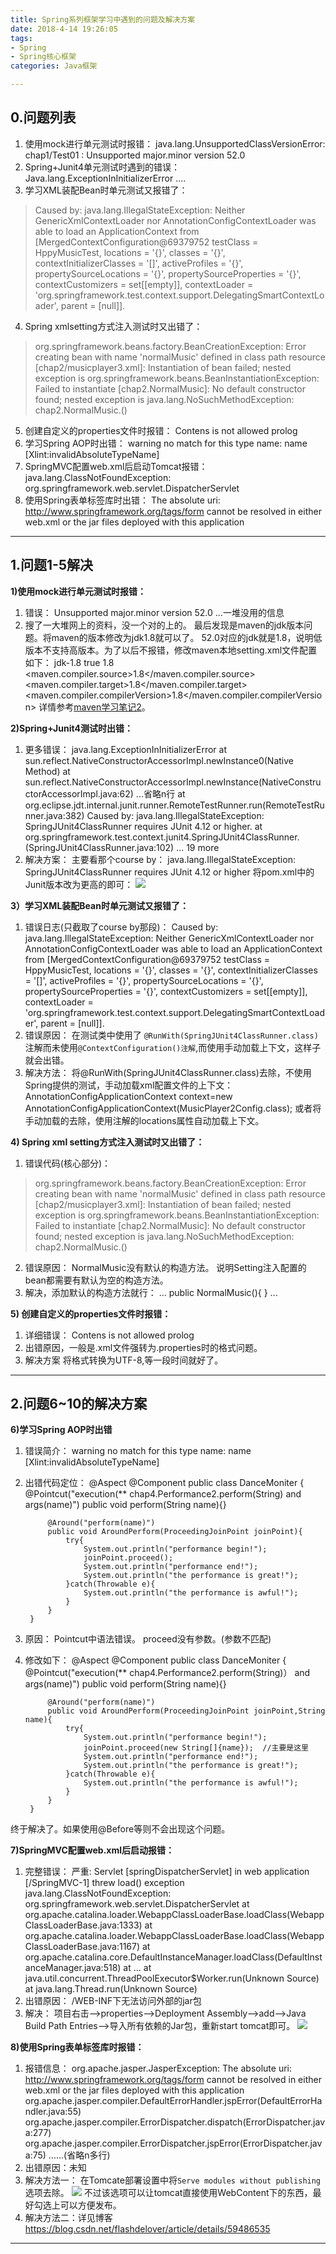 ```yaml
---
title: Spring系列框架学习中遇到的问题及解决方案
date: 2018-4-14 19:26:05 
tags: 
- Spring
- Spring核心框架
categories: Java框架

---
```

## 0.问题列表
1. 使用mock进行单元测试时报错：
		java.lang.UnsupportedClassVersionError: chap1/Test01 : Unsupported major.minor version 52.0
2. Spring+Junit4单元测试时遇到的错误：
		Java.lang.ExceptionInInitializerError
		....
3. 学习XML装配Bean时单元测试又报错了：
>Caused by: java.lang.IllegalStateException: Neither GenericXmlContextLoader nor AnnotationConfigContextLoader was able to load an ApplicationContext from [MergedContextConfiguration@69379752 testClass = HppyMusicTest, locations = '{}', classes = '{}', contextInitializerClasses = '[]', activeProfiles = '{}', propertySourceLocations = '{}', propertySourceProperties = '{}', contextCustomizers = set[[empty]], contextLoader = 'org.springframework.test.context.support.DelegatingSmartContextLoader', parent = [null]].
4. Spring xmlsetting方式注入测试时又出错了：
>org.springframework.beans.factory.BeanCreationException: Error creating bean with name 'normalMusic' defined in class path resource [chap2/musicplayer3.xml]: Instantiation of bean failed; nested exception is org.springframework.beans.BeanInstantiationException: Failed to instantiate [chap2.NormalMusic]: No default constructor found; nested exception is java.lang.NoSuchMethodException: chap2.NormalMusic.<init>()
5. 创建自定义的properties文件时报错：
		Contens is not allowed prolog
6. 学习Spring AOP时出错：
		warning no match for this type name: name [Xlint:invalidAbsoluteTypeName]
7. SpringMVC配置web.xml后启动Tomcat报错：
		java.lang.ClassNotFoundException: org.springframework.web.servlet.DispatcherServlet
8. 使用Spring表单标签库时出错：
		The absolute uri: http://www.springframework.org/tags/form cannot be resolved in either web.xml or the jar files deployed with this application

---
## 1.问题1-5解决
**1)使用mock进行单元测试时报错：**
1. 错误：
		Unsupported major.minor version 52.0
		...一堆没用的信息
2. 搜了一大堆网上的资料，没一个对的上的。
最后发现是maven的jdk版本问题。将maven的版本修改为jdk1.8就可以了。
52.0对应的jdk就是1.8，说明低版本不支持高版本。为了以后不报错，修改maven本地setting.xml文件配置如下：
		<profile>
		<id>jdk-1.8</id>
		<activation>
			<activeByDefault>true</activeByDefault>
			<jdk>1.8</jdk>
	    </activation>	
		<properties>
			<maven.compiler.source>1.8</maven.compiler.source>
			<maven.compiler.target>1.8</maven.compiler.target>
			<maven.compiler.compilerVersion>1.8</maven.compiler.compilerVersion>
		</properties>
		</profile>
详情参考[maven学习笔记2]()。

**2)Spring+Junit4测试时出错：**
1. 更多错误：
		java.lang.ExceptionInInitializerError
		at sun.reflect.NativeConstructorAccessorImpl.newInstance0(Native Method)
		at sun.reflect.NativeConstructorAccessorImpl.newInstance(NativeConstructorAccessorImpl.java:62)
		...省略n行
		at org.eclipse.jdt.internal.junit.runner.RemoteTestRunner.run(RemoteTestRunner.java:382)
		Caused by: java.lang.IllegalStateException: SpringJUnit4ClassRunner requires JUnit 4.12 or higher.
		at org.springframework.test.context.junit4.SpringJUnit4ClassRunner.<clinit>(SpringJUnit4ClassRunner.java:102)
		... 19 more
2. 解决方案：
主要看那个course by：
		java.lang.IllegalStateException: SpringJUnit4ClassRunner requires JUnit 4.12 or higher
将pom.xml中的Junit版本改为更高的即可：
![](http://p5ki4lhmo.bkt.clouddn.com/00041Spring%E8%A7%A3%E5%86%B3%E6%96%B9%E6%A1%881-01.jpg)

**3）学习XML装配Bean时单元测试又报错了：**
1. 错误日志(只截取了course by那段)：
Caused by: java.lang.IllegalStateException: Neither GenericXmlContextLoader nor AnnotationConfigContextLoader was able to load an ApplicationContext from [MergedContextConfiguration@69379752 testClass = HppyMusicTest, locations = '{}', classes = '{}', contextInitializerClasses = '[]', activeProfiles = '{}', propertySourceLocations = '{}', propertySourceProperties = '{}', contextCustomizers = set[[empty]], contextLoader = 'org.springframework.test.context.support.DelegatingSmartContextLoader', parent = [null]].
2. 错误原因：
在测试类中使用了
`@RunWith(SpringJUnit4ClassRunner.class)`注解而未使用`@ContextConfiguration()注解`,而使用手动加载上下文，这样子就会出错。
3. 解决方法：
将@RunWith(SpringJUnit4ClassRunner.class)去除，不使用Spring提供的测试，手动加载xml配置文件的上下文：
		AnnotationConfigApplicationContext context=new AnnotationConfigApplicationContext(MusicPlayer2Config.class);
或者将手动加载的去除，使用注解的locations属性自动加载上下文。

**4) Spring xml setting方式注入测试时又出错了：**
1. 错误代码(核心部分)：
>org.springframework.beans.factory.BeanCreationException: Error creating bean with name 'normalMusic' defined in class path resource [chap2/musicplayer3.xml]: Instantiation of bean failed; nested exception is org.springframework.beans.BeanInstantiationException: Failed to instantiate [chap2.NormalMusic]: No default constructor found; nested exception is java.lang.NoSuchMethodException: chap2.NormalMusic.<init>()
2. 错误原因：
NormalMusic没有默认的构造方法。
说明Setting注入配置的bean都需要有默认为空的构造方法。
3. 解决，添加默认的构造方法就行：
		...
		public NormalMusic(){
		}
		...

**5) 创建自定义的properties文件时报错：**
1. 详细错误：
		Contens is not allowed prolog
2. 出错原因，一般是.xml文件强转为.properties时的格式问题。
3. 解决方案
将格式转换为UTF-8,等一段时间就好了。

---
## 2.问题6~10的解决方案
**6)学习Spring AOP时出错**
1. 错误简介：
		warning no match for this type name: name [Xlint:invalidAbsoluteTypeName]
2. 出错代码定位：
		@Aspect
		@Component
		public class DanceMoniter {
			@Pointcut("execution(** chap4.Performance2.perform(String) and args(name)")
			public void perform(String name){}
			
			@Around("perform(name)")
			public void AroundPerform(ProceedingJoinPoint joinPoint){
				try{
					System.out.println("performance begin!");
					joinPoint.proceed();
					System.out.println("performance end!");
					System.out.println("the performance is great!");
				}catch(Throwable e){
					System.out.println("the performance is awful!");
				}
			}
		}
3. 原因：
Pointcut中语法错误。
proceed没有参数。(参数不匹配)
4. 修改如下：
		@Aspect
		@Component
		public class DanceMoniter {
			@Pointcut("execution(** chap4.Performance2.perform(String)） and args(name)")
			public void perform(String name){}
			
			@Around("perform(name)")
			public void AroundPerform(ProceedingJoinPoint joinPoint,String name){
				try{
					System.out.println("performance begin!");
					joinPoint.proceed(new String[]{name});	//主要是这里
					System.out.println("performance end!");
					System.out.println("the performance is great!");
				}catch(Throwable e){
					System.out.println("the performance is awful!");
				}
			}
		}
终于解决了。如果使用@Before等则不会出现这个问题。

**7)SpringMVC配置web.xml后启动报错：**
1. 完整错误：
		严重: Servlet [springDispatcherServlet] in web application [/SpringMVC-1] threw load() exception
		java.lang.ClassNotFoundException: org.springframework.web.servlet.DispatcherServlet
		at org.apache.catalina.loader.WebappClassLoaderBase.loadClass(WebappClassLoaderBase.java:1333)
		at org.apache.catalina.loader.WebappClassLoaderBase.loadClass(WebappClassLoaderBase.java:1167)
		at org.apache.catalina.core.DefaultInstanceManager.loadClass(DefaultInstanceManager.java:518)
		at 
		...
		at java.util.concurrent.ThreadPoolExecutor$Worker.run(Unknown Source)
		at java.lang.Thread.run(Unknown Source)
2. 出错原因：
/WEB-INF下无法访问外部的jar包
3. 解决：
项目右击-->properties-->Deployment Assembly-->add-->Java Build Path Entries-->导入所有依赖的Jar包，重新start tomcat即可。
![](http://p5ki4lhmo.bkt.clouddn.com/00041Spring%E8%A7%A3%E5%86%B3%E6%96%B9%E6%A1%881-02.jpg)

**8)使用Spring表单标签库时报错：**
1. 报错信息：
		org.apache.jasper.JasperException: The absolute uri: http://www.springframework.org/tags/form cannot be resolved in either web.xml or the jar files deployed with this application
			org.apache.jasper.compiler.DefaultErrorHandler.jspError(DefaultErrorHandler.java:55)
			org.apache.jasper.compiler.ErrorDispatcher.dispatch(ErrorDispatcher.java:277)
			org.apache.jasper.compiler.ErrorDispatcher.jspError(ErrorDispatcher.java:75)
			......(省略n多行)
2. 出错原因：未知
3. 解决方法一：
在Tomcate部署设置中将`Serve modules without publishing`选项去除。
![](http://p5ki4lhmo.bkt.clouddn.com/00041Spring%E8%A7%A3%E5%86%B3%E6%96%B9%E6%A1%881-03.jpg)
不过该选项可以让tomcat直接使用WebContent下的东西，最好勾选上可以方便发布。
4. 解决方法二：详见博客
<https://blog.csdn.net/flashdelover/article/details/59486535>

---
